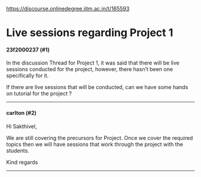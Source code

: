 https://discourse.onlinedegree.iitm.ac.in/t/165593

<html><head><meta charset='utf-8'><title>Live sessions regarding Project 1</title></head><body>
<h1>Live sessions regarding Project 1</h1>
<h4>23f2000237 (#1)</h4>
<p>In the discussion Thread for Project 1, it was said that there will be live sessions conducted for the project, however, there hasn’t been one specifically for it.</p>
<p>If there are live sessions that will be conducted, can we have some hands on tutorial for the project ?</p><hr>

<h4>carlton (#2)</h4>
<p>Hi Sakthivel,</p>
<p>We are still covering the precursors for Project. Once we cover the required topics then we will have sessions that work through the project with the students.</p>
<p>Kind regards</p><hr>

</body></html>